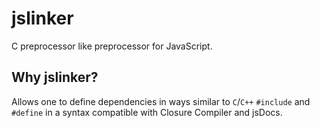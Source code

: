 jslinker
========

C preprocessor like preprocessor for JavaScript.

Why jslinker?
-------------
Allows one to define dependencies in ways similar to `C`/`C++` `#include` and `#define` in a syntax compatible with Closure Compiler and jsDocs.